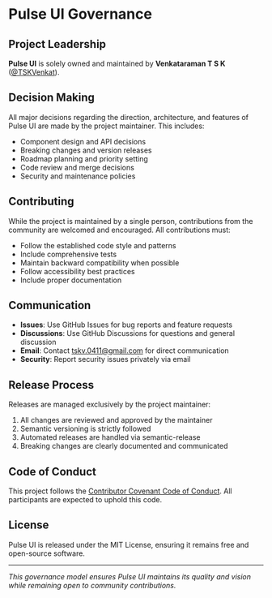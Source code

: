 # Pulse UI Governance

## Project Leadership

**Pulse UI** is solely owned and maintained by **Venkataraman T S K** ([@TSKVenkat](https://github.com/TSKVenkat)).

## Decision Making

All major decisions regarding the direction, architecture, and features of Pulse UI are made by the project maintainer. This includes:

- Component design and API decisions
- Breaking changes and version releases
- Roadmap planning and priority setting
- Code review and merge decisions
- Security and maintenance policies

## Contributing

While the project is maintained by a single person, contributions from the community are welcomed and encouraged. All contributions must:

- Follow the established code style and patterns
- Include comprehensive tests
- Maintain backward compatibility when possible
- Follow accessibility best practices
- Include proper documentation

## Communication

- **Issues**: Use GitHub Issues for bug reports and feature requests
- **Discussions**: Use GitHub Discussions for questions and general discussion
- **Email**: Contact tskv.0411@gmail.com for direct communication
- **Security**: Report security issues privately via email

## Release Process

Releases are managed exclusively by the project maintainer:

1. All changes are reviewed and approved by the maintainer
2. Semantic versioning is strictly followed
3. Automated releases are handled via semantic-release
4. Breaking changes are clearly documented and communicated

## Code of Conduct

This project follows the [Contributor Covenant Code of Conduct](./CODE_OF_CONDUCT.md). All participants are expected to uphold this code.

## License

Pulse UI is released under the MIT License, ensuring it remains free and open-source software.

---

*This governance model ensures Pulse UI maintains its quality and vision while remaining open to community contributions.*